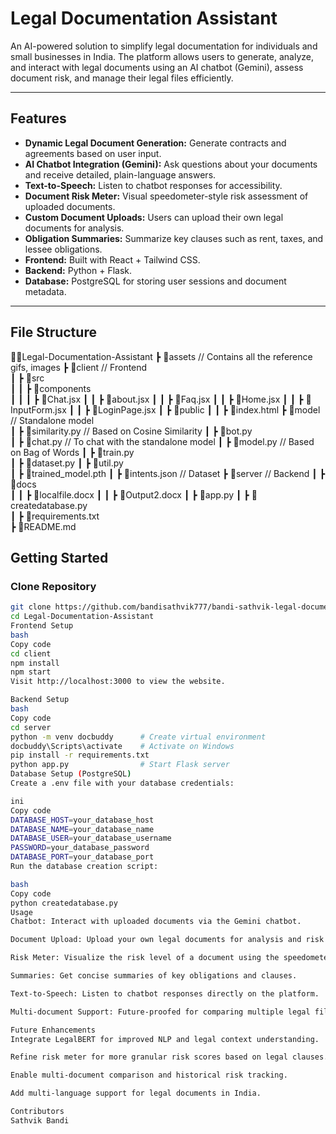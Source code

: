 # Legal Documentation Assistant

An AI-powered solution to simplify legal documentation for individuals and small businesses in India. The platform allows users to generate, analyze, and interact with legal documents using an AI chatbot (Gemini), assess document risk, and manage their legal files efficiently.

---

## Features

- **Dynamic Legal Document Generation:** Generate contracts and agreements based on user input.
- **AI Chatbot Integration (Gemini):** Ask questions about your documents and receive detailed, plain-language answers.
- **Text-to-Speech:** Listen to chatbot responses for accessibility.
- **Document Risk Meter:** Visual speedometer-style risk assessment of uploaded documents.
- **Custom Document Uploads:** Users can upload their own legal documents for analysis.
- **Obligation Summaries:** Summarize key clauses such as rent, taxes, and lessee obligations.
- **Frontend:** Built with React + Tailwind CSS.
- **Backend:** Python + Flask.
- **Database:** PostgreSQL for storing user sessions and document metadata.

---

## File Structure

👨‍💻Legal-Documentation-Assistant
 ┣ 📂assets                            // Contains all the reference gifs, images
 ┣ 📂client                            // Frontend        
 ┃ ┣ 📂src                                      
 ┃ ┃ ┣ 📂components  
 ┃ ┃ ┃ ┣ 📄Chat.jsx
 ┃ ┃ ┣ 📄about.jsx
 ┃ ┃ ┣ 📄Faq.jsx
 ┃ ┃ ┣ 📄Home.jsx
 ┃ ┃ ┣ 📄InputForm.jsx
 ┃ ┃ ┣ 📄LoginPage.jsx
 ┃ ┣ 📂public 
 ┃ ┃ ┣ 📄index.html
 ┣ 📂model                             // Standalone model         
 ┃ ┣ 📄similarity.py                   // Based on Cosine Similarity
 ┃ ┣ 📄bot.py    
 ┃ ┣ 📄chat.py                         // To chat with the standalone model
 ┃ ┣ 📄model.py                        // Based on Bag of Words
 ┃ ┣ 📄train.py                        
 ┃ ┣ 📄dataset.py 
 ┃ ┣ 📄util.py   
 ┃ ┣ 📄trained_model.pth
 ┃ ┣ 📄intents.json                    // Dataset 
 ┣ 📂server                            // Backend 
 ┃ ┣ 📂docs  
 ┃ ┃ ┣ 📄localfile.docx
 ┃ ┃ ┣ 📄Output2.docx
 ┃ ┣ 📄app.py 
 ┃ ┣ 📄createdatabase.py  
 ┃ ┣ 📄requirements.txt      
 ┣ 📄README.md
## Getting Started

### Clone Repository

```bash
git clone https://github.com/bandisathvik777/bandi-sathvik-legal-documentation-analysis.git
cd Legal-Documentation-Assistant
Frontend Setup
bash
Copy code
cd client
npm install
npm start
Visit http://localhost:3000 to view the website.

Backend Setup
bash
Copy code
cd server
python -m venv docbuddy      # Create virtual environment
docbuddy\Scripts\activate    # Activate on Windows
pip install -r requirements.txt
python app.py                # Start Flask server
Database Setup (PostgreSQL)
Create a .env file with your database credentials:

ini
Copy code
DATABASE_HOST=your_database_host
DATABASE_NAME=your_database_name
DATABASE_USER=your_database_username
PASSWORD=your_database_password
DATABASE_PORT=your_database_port
Run the database creation script:

bash
Copy code
python createdatabase.py
Usage
Chatbot: Interact with uploaded documents via the Gemini chatbot.

Document Upload: Upload your own legal documents for analysis and risk assessment.

Risk Meter: Visualize the risk level of a document using the speedometer-style meter.

Summaries: Get concise summaries of key obligations and clauses.

Text-to-Speech: Listen to chatbot responses directly on the platform.

Multi-document Support: Future-proofed for comparing multiple legal files.

Future Enhancements
Integrate LegalBERT for improved NLP and legal context understanding.

Refine risk meter for more granular risk scores based on legal clauses.

Enable multi-document comparison and historical risk tracking.

Add multi-language support for legal documents in India.

Contributors
Sathvik Bandi

